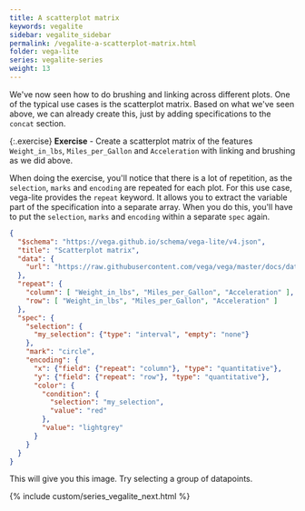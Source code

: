 ```yaml
---
title: A scatterplot matrix
keywords: vegalite
sidebar: vegalite_sidebar
permalink: /vegalite-a-scatterplot-matrix.html
folder: vega-lite
series: vegalite-series
weight: 13
---
```

We've now seen how to do brushing and linking across different plots. One of the typical use cases is the scatterplot matrix. Based on what we've seen above, we can already create this, just by adding specifications to the `concat` section.

{:.exercise}
**Exercise** - Create a scatterplot matrix of the features `Weight_in_lbs`, `Miles_per_Gallon` and  `Acceleration` with linking and brushing as we did above.

When doing the exercise, you'll notice that there is a lot of repetition, as the `selection`, `marks` and `encoding` are repeated for each plot. For this use case, vega-lite provides the `repeat` keyword. It allows you to extract the variable part of the specification into a separate array. When you do this, you'll have to put the `selection`, `marks` and `encoding` within a separate `spec` again.

```json
{
  "$schema": "https://vega.github.io/schema/vega-lite/v4.json",
  "title": "Scatterplot matrix",
  "data": {
    "url": "https://raw.githubusercontent.com/vega/vega/master/docs/data/cars.json"
  },
  "repeat": {
    "column": [ "Weight_in_lbs", "Miles_per_Gallon", "Acceleration" ],
    "row": [ "Weight_in_lbs", "Miles_per_Gallon", "Acceleration" ]
  },
  "spec": {
    "selection": {
      "my_selection": {"type": "interval", "empty": "none"}
    },
    "mark": "circle",
    "encoding": {
      "x": {"field": {"repeat": "column"}, "type": "quantitative"},
      "y": {"field": {"repeat": "row"}, "type": "quantitative"},
      "color": {
        "condition": {
          "selection": "my_selection",
          "value": "red"
        },
        "value": "lightgrey"
      }
    }
  }
}
```

This will give you this image. Try selecting a group of datapoints.

<div id="vis7"></div>
<script type="text/javascript">
  var yourVlSpec = {
    "$schema": "https://vega.github.io/schema/vega-lite/v4.json",
    "title": "Scatterplot matrix",
    "data": {
      "url": "https://raw.githubusercontent.com/vega/vega/master/docs/data/cars.json"
    },
    "repeat": {
      "column": [ "Weight_in_lbs", "Miles_per_Gallon", "Acceleration" ],
      "row": [ "Weight_in_lbs", "Miles_per_Gallon", "Acceleration" ]
    },
    "spec": {
      "selection": {
        "my_selection": {"type": "interval", "empty": "none"}
      },
      "mark": "circle",
      "encoding": {
        "x": {"field": {"repeat": "column"}, "type": "quantitative"},
        "y": {"field": {"repeat": "row"}, "type": "quantitative"},
        "color": {
          "condition": {
            "selection": "my_selection",
            "value": "red"
          },
          "value": "lightgrey"
        }
      }
    }
  };
  vegaEmbed('#vis7', yourVlSpec);
</script>

<!--
<img src="{{ site.baseurl }}/assets/vegalite-splom.png" />
-->

{% include custom/series_vegalite_next.html %}
